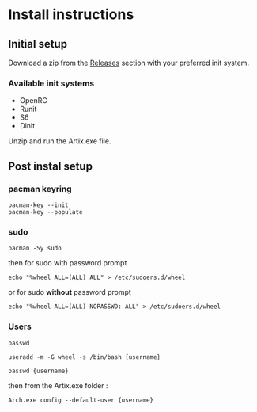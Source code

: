 # Install instructions

## Initial setup

Download a zip from the [Releases](https://github.com/La-team-bidouille/ArtixWSL/releases) section with your preferred init system.

<aside class="available-init-systems">
  <h3>Available init systems</h3>
  <ul>
    <li>OpenRC</li>
    <li>Runit</li>
    <li>S6</li>
    <li>Dinit</li>
  </ul>
</aside>

Unzip and run the Artix.exe file.

## Post instal setup

### pacman keyring

```
pacman-key --init
pacman-key --populate
```

### sudo

```
pacman -Sy sudo
```
then for sudo with password prompt
```
echo "%wheel ALL=(ALL) ALL" > /etc/sudoers.d/wheel
```
or for sudo **without** password prompt
```
echo "%wheel ALL=(ALL) NOPASSWD: ALL" > /etc/sudoers.d/wheel
```

### Users


```
passwd

useradd -m -G wheel -s /bin/bash {username}

passwd {username}
```

then from the Artix.exe folder :
```
Arch.exe config --default-user {username}
```